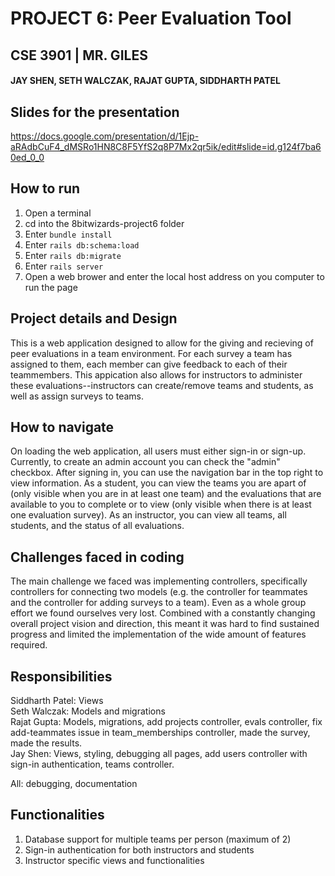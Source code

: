 # PROJECT 6: Peer Evaluation Tool
## CSE 3901 | MR. GILES
#### JAY SHEN, SETH WALCZAK, RAJAT GUPTA, SIDDHARTH PATEL

##
## Slides for the presentation
https://docs.google.com/presentation/d/1Ejp-aRAdbCuF4_dMSRo1HN8C8F5YfS2q8P7Mx2qr5ik/edit#slide=id.g124f7ba60ed_0_0

## How to run

1. Open a terminal
2. cd into the 8bitwizards-project6 folder
3. Enter `bundle install`
4. Enter `rails db:schema:load`
5. Enter `rails db:migrate`
6. Enter `rails server`
7. Open a web brower and enter the local host address on you computer to run the page


## Project details and Design

This is a web application designed to allow for the giving and recieving of peer evaluations in a team environment. For each survey a team has assigned to them, each member can give feedback  to each of their teammembers. This appication also allows for instructors to administer these evaluations--instructors can create/remove teams and students, as well as assign surveys to teams.


## How to navigate

On loading the web application, all users must either sign-in or sign-up. Currently, to create an admin account you can check the "admin" checkbox. After signing in, you can use the navigation bar in the top right to view information. As a student, you can view the teams you are apart of (only visible when you are in at least one team) and the evaluations that are available to you to complete or to view (only visible when there is at least one evaluation survey). As an instructor, you can view all teams, all students, and the status of all evaluations.


## Challenges faced in coding

The main challenge we faced was implementing controllers, specifically controllers for connecting two models (e.g. the controller for teammates and the controller for adding surveys to a team). Even as a whole group effort we found ourselves very lost. Combined with a constantly changing overall project vision and direction, this meant it was hard to find sustained progress and limited the implementation of the wide amount of features required.


## Responsibilities

Siddharth Patel: Views\
Seth Walczak: Models and migrations\
Rajat Gupta: Models, migrations, add projects controller, evals controller, fix add-teammates issue in team_memberships controller, made the survey, made the results.\
Jay Shen: Views, styling, debugging all pages, add users controller with sign-in authentication, teams controller.


All: debugging, documentation


## Functionalities

1. Database support for multiple teams per person (maximum of 2)
2. Sign-in authentication for both instructors and students
3. Instructor specific views and functionalities

